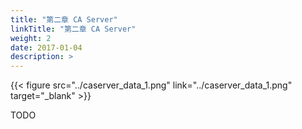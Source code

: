 ```yaml
---
title: "第二章 CA Server"
linkTitle: "第二章 CA Server"
weight: 2
date: 2017-01-04
description: >
---
```


{{< figure src="../caserver_data_1.png" link="../caserver_data_1.png" target="_blank" >}}

TODO

